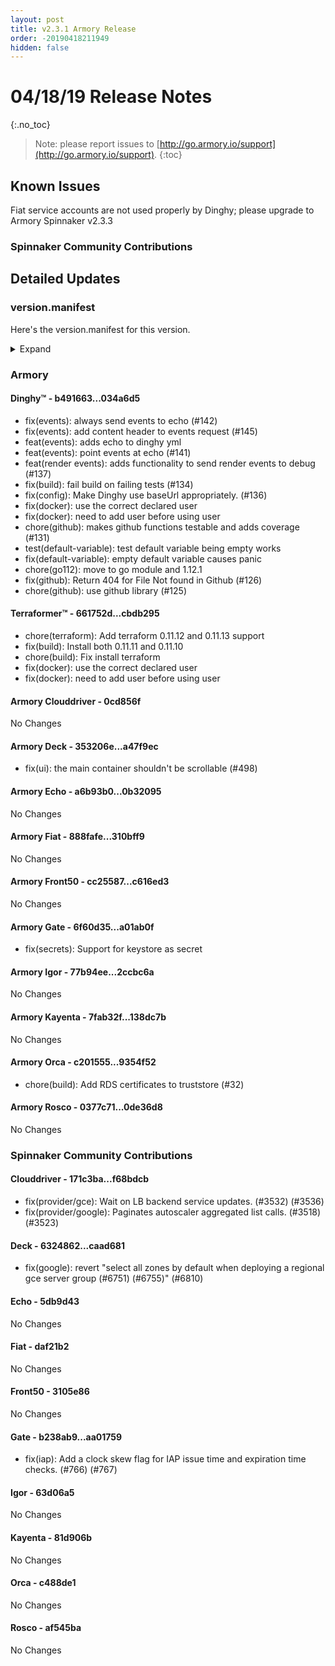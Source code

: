 ```yaml
---
layout: post
title: v2.3.1 Armory Release
order: -20190418211949
hidden: false
---
```


# 04/18/19 Release Notes
{:.no_toc}

> Note: please report issues to [http://go.armory.io/support](http://go.armory.io/support).
{:toc}


## Known Issues
Fiat service accounts are not used properly by Dinghy; please upgrade to Armory Spinnaker v2.3.3


###  Spinnaker Community Contributions
## Detailed Updates

### version.manifest
Here's the version.manifest for this version.
<details><summary>Expand</summary>
<pre class="highlight">
<code>export jenkins_build_number=184
export packager_version=ce8bbf7
export oss_release_type=stable
export armoryspinnaker_version=2.3.1-rc184
export armoryspinnaker_version_manifest_url=https://s3-us-west-2.amazonaws.com/armory-web/install/release/armoryspinnaker-v2.3.1-rc184-version.manifest
export deck_version=2.7.7-caad681-stable7
export deck_armory_version=2.7.7-a47f9ec-caad681-rc27
export kork_version=3.8.1-5814b41-stable2
export igor_version=1.1.1-63d06a5-stable59
export igor_armory_version=1.1.1-2ccbc6a-63d06a5-rc60
export front50_armory_version=0.15.2-c616ed3-3105e86-rc59
export front50_version=0.15.2-3105e86-stable59
export clouddriver_version=4.3.9-f68bdcb-stable62
export clouddriver_armory_version=4.3.9-0cd856f-f68bdcb-rc61
export spinnaker_monitoring_version=0.11.2-232c84a-rc5
export echo_version=2.3.1-5db9d43-stable62
export echo_armory_version=2.3.1-0b32095-5db9d43-rc17
export kayenta_armory_version=0.6.1-138dc7b-81d906b-rc57
export kayenta_version=0.6.1-81d906b-stable59
export plank_version=0.0.1-ece0a97-stable9
export dinghy_version=0.0.2-034a6d5-rc36
export rosco_armory_version=0.10.0-0de36d8-af545ba-rc57
export rosco_version=0.10.0-af545ba-stable59
export gate_armory_version=1.5.3-a01ab0f-aa01759-rc62
export gate_version=1.5.3-aa01759-stable61
export terraformer_version=0.0.1-cbdb295-rc8
export orca_version=2.4.2-c488de1-stable60
export orca_armory_version=2.4.2-9354f52-c488de1-rc60
export fiat_armory_version=1.3.2-310bff9-daf21b2-rc59
export fiat_version=1.3.2-daf21b2-stable59</code>
</pre>
</details>



### Armory
#### Dinghy&trade; - b491663...034a6d5
 - fix(events): always send events to echo (#142)
 - fix(events): add content header to events request (#145)
 - feat(events): adds echo to dinghy yml
 - feat(events): point events at echo (#141)
 - feat(render events): adds functionality to send render events to debug (#137)
 - fix(build): fail build on failing tests (#134)
 - fix(config): Make Dinghy use baseUrl appropriately. (#136)
 - fix(docker): use the correct declared user
 - fix(docker): need to add user before using user
 - chore(github): makes github functions testable and adds coverage (#131)
 - test(default-variable): test default variable being empty works
 - fix(default-variable): empty default variable causes panic
 - chore(go112): move to go module and 1.12.1
 - fix(github): Return 404 for File Not found in Github (#126)
 - chore(github): use github library (#125)

#### Terraformer&trade; - 661752d...cbdb295
 - chore(terraform): Add terraform 0.11.12 and 0.11.13 support
 - fix(build): Install both 0.11.11 and 0.11.10
 - chore(build): Fix install terraform
 - fix(docker): use the correct declared user
 - fix(docker): need to add user before using user

#### Armory Clouddriver  - 0cd856f
No Changes

#### Armory Deck  - 353206e...a47f9ec
 - fix(ui): the main container shouldn't be scrollable (#498)

#### Armory Echo  - a6b93b0...0b32095
No Changes

#### Armory Fiat  - 888fafe...310bff9
No Changes

#### Armory Front50  - cc25587...c616ed3
No Changes

#### Armory Gate  - 6f60d35...a01ab0f
- fix(secrets): Support for keystore as secret

#### Armory Igor  - 77b94ee...2ccbc6a
No Changes

#### Armory Kayenta  - 7fab32f...138dc7b
No Changes

#### Armory Orca  - c201555...9354f52
 - chore(build): Add RDS certificates to truststore (#32)

#### Armory Rosco  - 0377c71...0de36d8
No Changes


###  Spinnaker Community Contributions
#### Clouddriver  - 171c3ba...f68bdcb
 - fix(provider/gce): Wait on LB backend service updates. (#3532) (#3536)
 - fix(provider/google): Paginates autoscaler aggregated list calls. (#3518) (#3523)

#### Deck  - 6324862...caad681
 - fix(google): revert "select all zones by default when deploying a regional gce server group (#6751) (#6755)" (#6810)

#### Echo  - 5db9d43
No Changes

#### Fiat  - daf21b2
No Changes

#### Front50  - 3105e86
No Changes

#### Gate  - b238ab9...aa01759
 - fix(iap): Add a clock skew flag for IAP issue time and expiration time checks. (#766) (#767)

#### Igor  - 63d06a5
No Changes

#### Kayenta  - 81d906b
No Changes

#### Orca  - c488de1
No Changes

#### Rosco  - af545ba
No Changes
